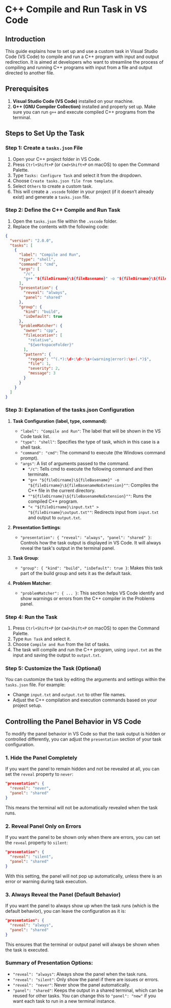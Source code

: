 
# C++ Compile and Run Task in VS Code

## Introduction
This guide explains how to set up and use a custom task in Visual Studio Code (VS Code) to compile and run a C++ program with input and output redirection. It is aimed at developers who want to streamline the process of compiling and running C++ programs with input from a file and output directed to another file.

## Prerequisites

1. **Visual Studio Code (VS Code)** installed on your machine.
2. **G++ (GNU Compiler Collection)** installed and properly set up. Make sure you can run `g++` and execute compiled C++ programs from the terminal.

## Steps to Set Up the Task

### Step 1: Create a `tasks.json` File

1. Open your C++ project folder in VS Code.
2. Press `Ctrl+Shift+P` (or `Cmd+Shift+P` on macOS) to open the Command Palette.
3. Type `Tasks: Configure Task` and select it from the dropdown.
4. Choose `Create tasks.json file from template`.
5. Select `Others` to create a custom task.
6. This will create a `.vscode` folder in your project (if it doesn’t already exist) and generate a `tasks.json` file.

### Step 2: Define the C++ Compile and Run Task

1. Open the `tasks.json` file within the `.vscode` folder.
2. Replace the contents with the following code:

```json
{
  "version": "2.0.0",
  "tasks": [
    {
      "label": "Compile and Run",
      "type": "shell",
      "command": "cmd",
      "args": [
        "/c",
        "g++ "${fileDirname}\${fileBasename}" -o "${fileDirname}\${fileBasenameNoExtension}" && "${fileDirname}\${fileBasenameNoExtension}" < "${fileDirname}\input.txt" > "${fileDirname}\output.txt""
      ],
      "presentation": {
        "reveal": "always",
        "panel": "shared"
      },
      "group": {
        "kind": "build",
        "isDefault": true
      },
      "problemMatcher": {
        "owner": "cpp",
        "fileLocation": [
          "relative",
          "${workspaceFolder}"
        ],
        "pattern": {
          "regexp": "^(.*):\d+:\d+:\s+(warning|error):\s+(.*)$",
          "file": 1,
          "severity": 2,
          "message": 3
        }
      }
    }
  ]
}
```

### Step 3: Explanation of the tasks.json Configuration

1. **Task Configuration (label, type, command)**:
   - `"label": "Compile and Run"`: The label that will be shown in the VS Code task list.
   - `"type": "shell"`: Specifies the type of task, which in this case is a shell task.
   - `"command": "cmd"`: The command to execute (the Windows command prompt).
   - `"args"`: A list of arguments passed to the command.
     - `"/c"`: Tells cmd to execute the following command and then terminate.
     - `"g++ "${fileDirname}\${fileBasename}" -o "${fileDirname}\${fileBasenameNoExtension}""`: Compiles the C++ file in the current directory.
     - `""${fileDirname}\${fileBasenameNoExtension}""`: Runs the compiled C++ program.
     - `"< "${fileDirname}\input.txt" > "${fileDirname}\output.txt""`: Redirects input from `input.txt` and output to `output.txt`.
   
2. **Presentation Settings**:
   - `"presentation": { "reveal": "always", "panel": "shared" }`: Controls how the task output is displayed in VS Code. It will always reveal the task's output in the terminal panel.
   
3. **Task Group**:
   - `"group": { "kind": "build", "isDefault": true }`: Makes this task part of the build group and sets it as the default task.
   
4. **Problem Matcher**:
   - `"problemMatcher": { ... }`: This section helps VS Code identify and show warnings or errors from the C++ compiler in the Problems panel.

### Step 4: Run the Task

1. Press `Ctrl+Shift+P` (or `Cmd+Shift+P` on macOS) to open the Command Palette.
2. Type `Run Task` and select it.
3. Choose `Compile and Run` from the list of tasks.
4. The task will compile and run the C++ program, using `input.txt` as the input and saving the output to `output.txt`.

### Step 5: Customize the Task (Optional)

You can customize the task by editing the arguments and settings within the `tasks.json` file. For example:
- Change `input.txt` and `output.txt` to other file names.
- Adjust the C++ compilation and execution commands based on your project setup.



## Controlling the Panel Behavior in VS Code

To modify the panel behavior in VS Code so that the task output is hidden or controlled differently, you can adjust the `presentation` section of your task configuration.

### 1. Hide the Panel Completely
If you want the panel to remain hidden and not be revealed at all, you can set the `reveal` property to `never`:

```json
"presentation": {
  "reveal": "never",
  "panel": "shared"
}
```
This means the terminal will not be automatically revealed when the task runs.

### 2. Reveal Panel Only on Errors
If you want the panel to be shown only when there are errors, you can set the `reveal` property to `silent`:

```json
"presentation": {
  "reveal": "silent",
  "panel": "shared"
}
```
With this setting, the panel will not pop up automatically, unless there is an error or warning during task execution.

### 3. Always Reveal the Panel (Default Behavior)
If you want the panel to always show up when the task runs (which is the default behavior), you can leave the configuration as it is:

```json
"presentation": {
  "reveal": "always",
  "panel": "shared"
}
```
This ensures that the terminal or output panel will always be shown when the task is executed.

### Summary of Presentation Options:
- `"reveal": "always"`: Always show the panel when the task runs.
- `"reveal": "silent"`: Only show the panel if there are issues or errors.
- `"reveal": "never"`: Never show the panel automatically.
- `"panel": "shared"`: Keeps the output in a shared terminal, which can be reused for other tasks. You can change this to `"panel": "new"` if you want each task to run in a new terminal instance.
